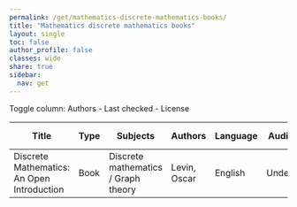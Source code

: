 ```yaml
---
permalink: /get/mathematics-discrete-mathematics-books/
title: "Mathematics discrete mathematics books"
layout: single
toc: false
author_profile: false
classes: wide
share: true
sidebar:
  nav: get
---
```


<div>
Toggle column: <a class="toggle-vis" data-column="3">Authors</a> - <a class="toggle-vis" data-column="8">Last checked</a> - <a class="toggle-vis" data-column="9">License</a>
</div><table class="display">
<thead>
<tr>
    <th>Title</th>
    <th>Type</th>
    <th>Subjects</th>
    <th>Authors</th>
    <th>Language</th>
    <th>Audience</th>
    <th>Reviews</th>
    <th>URLs</th>
    <th>Last checked</th>
    <th>License</th>
</tr>
</thead>
<tbody>
<tr>
    <td>Discrete Mathematics: An Open Introduction</td>
    <td>Book</td>
    <td>Discrete mathematics / Graph theory</td>
    <td>Levin, Oscar</td>
    <td>English</td>
    <td>Undergrad</td>
    <td></td>
    <td><a href="https://discrete.openmathbooks.org/pdfs/dmoi3-tablet.pdf" target="_blank" class="btn btn--primary">PDF</a><br><a href="https://discrete.openmathbooks.org/dmoi3/dmoi.html" target="_blank" class="btn btn--primary">HTML</a><br><a href="https://discrete.openmathbooks.org/dmoi3.html" target="_blank" class="btn btn--info">Site</a></td>
    <td>2023-11-11</td>
    <td>CC BY-SA 4.0 DEED</td>
</tr>
<tfoot>
<tr>
    <td></td>
    <td></td>
    <td></td>
    <td></td>
    <td></td>
    <td></td>
    <td></td>
    <td></td>
    <td></td>
    <td></td>
</tr>
</tfoot>
</table>
